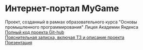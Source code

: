 # Интернет-портал MyGame
Проект, созданный в рамках образовательного курса
"Основы промышленного программирования" Лицея Академии Яндекса <br />
[Полный код проекта Git-hub](https://github.com/ShvetsovEgor/Yandex-Lyceum-WEB) <br />
[Пояснительная записка,
включая ТЗ и описание проекта ](https://disk.yandex.ru/i/9qiAhdqheTCZgw) <br />
[Презентация](https://www.canva.com/design/DAE_P1GfbJw/eNlU8scxrWakXnP6Ebge2Q/view?utm_content=DAE_P1GfbJw&utm_campaign=designshare&utm_medium=link&utm_source=homepage_design_menu) <br />

